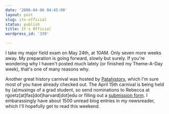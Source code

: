 ```yaml
---
date: '2006-04-06 04:45:00'
layout: post
slug: its-official
status: publish
title: It's Official
wordpress_id: '339'

---
```


I take my major field exam on May 24th, at 10AM.  Only seven more weeks away. My preparation is going forward, slowly but surely. If you're wondering why I haven't posted much lately (or finished my Theme-A-Day week), that's one of many reasons why.




Another great history carnival was hosted by [Patahistory](http://patahistory.blogspot.com/2006/04/history-carnival-28.html), which I'm sure most of you have already checked out. The April 15th carnival is being held by (a)musings of a grad student, so send nominations to Rebecca at rgoetz[at]fas[dot]harvard[dot]edu or filling out a [submission form](http://blogcarnival.com/bc/submit_29.html). I embarassingly have about 1500 unread blog entries in my newsreader, which I'll hopefully get to read this weekend.
